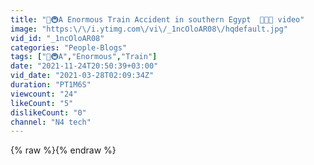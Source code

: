 ```yaml
---
title: "🚆🚇A Enormous Train Accident in southern Egypt  🚈🚉🚈 video"
image: "https:\/\/i.ytimg.com\/vi\/_1ncOloAR08\/hqdefault.jpg"
vid_id: "_1ncOloAR08"
categories: "People-Blogs"
tags: ["🚆🚇A","Enormous","Train"]
date: "2021-11-24T20:50:39+03:00"
vid_date: "2021-03-28T02:09:34Z"
duration: "PT1M6S"
viewcount: "24"
likeCount: "5"
dislikeCount: "0"
channel: "N4 tech"
---
```

{% raw %}{% endraw %}
